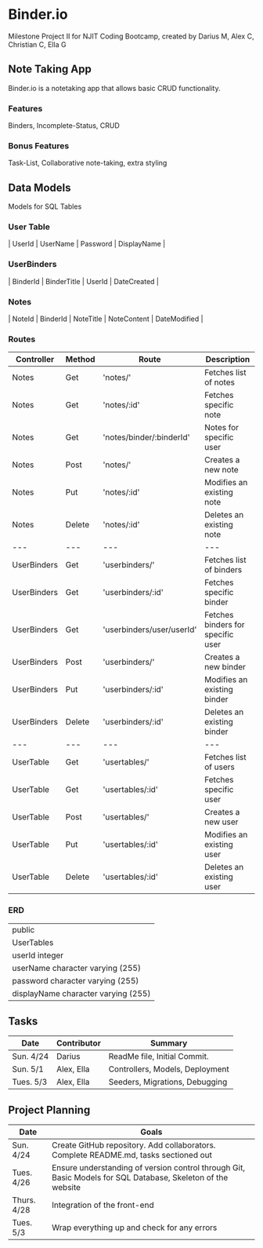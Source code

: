 # Binder.io
    
Milestone Project II for NJIT Coding Bootcamp, created by Darius M, Alex C, Christian C, Ella G

## Note Taking App

Binder.io is a notetaking app that allows basic CRUD functionality.


### Features

Binders, Incomplete-Status, CRUD

### Bonus Features

Task-List, Collaborative note-taking, extra styling

## Data Models

Models for SQL Tables

### User Table

| UserId | UserName | Password | DisplayName |

### UserBinders

| BinderId | BinderTitle | UserId | DateCreated |

### Notes

| NoteId | BinderId | NoteTitle | NoteContent | DateModified |

### Routes

| Controller | Method | Route | Description|
| --- | --- | --- | --- |
| Notes | Get | 'notes/' | Fetches list of notes |
| Notes | Get | 'notes/:id' | Fetches specific note |
| Notes | Get | 'notes/binder/:binderId' | Notes for specific user|
| Notes | Post | 'notes/' | Creates a new note |
| Notes | Put | 'notes/:id' | Modifies an existing note |
| Notes | Delete | 'notes/:id' | Deletes an existing note |
| --- | --- | --- | --- |
| UserBinders | Get | 'userbinders/' | Fetches list of binders |
| UserBinders | Get | 'userbinders/:id' | Fetches specific binder |
| UserBinders | Get | 'userbinders/user/userId' | Fetches binders for specific user |
| UserBinders | Post | 'userbinders/' | Creates a new binder |
| UserBinders | Put | 'userbinders/:id' | Modifies an existing binder |
| UserBinders | Delete | 'userbinders/:id' | Deletes an existing binder |
| --- | --- | --- | --- |
| UserTable | Get | 'usertables/' | Fetches list of users |
| UserTable | Get | 'usertables/:id' | Fetches specific user |
| UserTable | Post | 'usertables/' | Creates a new user |
| UserTable | Put | 'usertables/:id' | Modifies an existing user |
| UserTable | Delete | 'usertables/:id' | Deletes an existing user |

### ERD 
|                                     |
| --- |
| public                              |
| UserTables                          |
| userId integer                      |
| userName character varying (255)    |
| password character varying (255)    |
| displayName character varying (255) |

## Tasks
| Date | Contributor | Summary |
| ---- | ----------- | ------- |
| Sun. 4/24 | Darius | ReadMe file, Initial Commit. |
| Sun. 5/1 | Alex, Ella | Controllers, Models, Deployment |
| Tues. 5/3 | Alex, Ella | Seeders, Migrations, Debugging | 

## Project Planning
| Date | Goals |
| ---- | ----- |
| Sun. 4/24 | Create GitHub repository. Add collaborators. Complete README.md, tasks sectioned out |
| Tues. 4/26 | Ensure understanding of version control through Git, Basic Models for SQL Database, Skeleton of the website |
| Thurs. 4/28 | Integration of the front-end |
| Tues. 5/3 | Wrap everything up and check for any errors |


